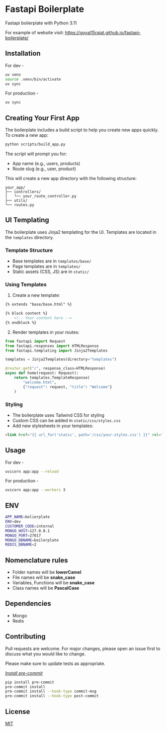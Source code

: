 # Fastapi Boilerplate

Fastapi bolierplate with Python 3.11

For example of website visit: https://goyal15rajat.github.io/fastapi-boilerplate/

## Installation

For dev -

```bash
uv venv
source .venv/bin/activate
uv sync
```

For production -

```bash
uv sync
```

## Creating Your First App

The boilerplate includes a build script to help you create new apps quickly. To create a new app:

```bash
python scripts/build_app.py
```

The script will prompt you for:
- App name (e.g., users, products)
- Route slug (e.g., user, product)

This will create a new app directory with the following structure:
```
your_app/
├── controllers/
│   └── your_route_controller.py
├── utils/
└── routes.py
```

## UI Templating

The boilerplate uses Jinja2 templating for the UI. Templates are located in the `templates` directory.

### Template Structure
- Base templates are in `templates/base/`
- Page templates are in `templates/`
- Static assets (CSS, JS) are in `static/`

### Using Templates

1. Create a new template:
```html
{% extends "base/base.html" %}

{% block content %}
    <!-- Your content here -->
{% endblock %}
```

2. Render templates in your routes:
```python
from fastapi import Request
from fastapi.responses import HTMLResponse
from fastapi.templating import Jinja2Templates

templates = Jinja2Templates(directory="templates")

@router.get("/", response_class=HTMLResponse)
async def home(request: Request):
    return templates.TemplateResponse(
        "welcome.html",
        {"request": request, "title": "Welcome"}
    )
```

### Styling
- The boilerplate uses Tailwind CSS for styling
- Custom CSS can be added in `static/css/styles.css`
- Add new stylesheets in your templates:
```html
<link href="{{ url_for('static', path='/css/your-styles.css') }}" rel="stylesheet">
```

## Usage

For dev -

```bash
uvicorn app:app --reload
```

For production -

```bash
uvicorn app:app --workers 3

```

## ENV

```bash
APP_NAME=bolierplate
ENV=dev
CUSTOMER_CODE=internal
MONGO_HOST=127.0.0.1
MONGO_PORT=27017
MONGO_DBNAME=boilerplate
REDIS_DBNAME=2
```

## Nomenclature rules

- Folder names will be **lowerCamel**
- File names will be **snake_case**
- Variables, Functions will be **snake_case**
- Class names will be **PascalCase**

## Dependencies

- Mongo
- Redis

## Contributing

Pull requests are welcome. For major changes, please open an issue first to discuss what you would like to change.

Please make sure to update tests as appropriate.

[_Install pre-commit_](https://pre-commit.com/)

```bash
pip install pre-commit
pre-commit install
pre-commit install --hook-type commit-msg
pre-commit install --hook-type post-commit
```

## License

[MIT](https://choosealicense.com/licenses/mit/)
